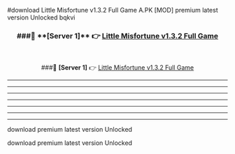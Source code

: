#download Little Misfortune v1.3.2 Full Game A.PK [MOD] premium latest version Unlocked bqkvi 



<div align="center">
<h3>###🔹 **[Server 1]** 👉 <a href="https://download1apk.web.app/">Little Misfortune v1.3.2 Full Game</a></h3><br>


###🔹 **[Server 1]** 👉 <a href="https://download1apk.web.app/">Little Misfortune v1.3.2 Full Game</a></h3>
</div>



----------------------------------------------------------

----------------------------------------------------------

----------------------------------------------------------

----------------------------------------------------------

----------------------------------------------------------

----------------------------------------------------------

----------------------------------------------------------

download premium latest version Unlocked

download premium latest version Unlocked

